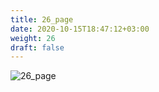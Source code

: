 ```yaml
---
title: 26_page
date: 2020-10-15T18:47:12+03:00
weight: 26
draft: false
---
```


 ![26_page](/images/module1/26_page.png)
